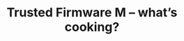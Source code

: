 ---
categories:
- bkk19
description: Trusted Firmware M is an open source implementation of Platform Security
  Architecture (PSA) for Arm M profile processors. It was publicly launched in Linaro
  Connect HKG18.<br /> This talk discusses some of the challenges being tackled in
  TF-M to enable wider adoption. Two flavours of core design, concurrent context management,
  secure interrupt handling, multi-core support are just some of the hot issues on
  the plate.
image:
  featured: 'true'
  path: /assets/images/featured-images/bkk19/BKK19-208.png
session_attendee_num: '20'
session_id: BKK19-208
session_room: Session Room 3 (Lotus 10)
session_slot:
  end_time: '2019-04-02 11:25:00'
  start_time: '2019-04-02 11:00:00'
session_speakers:
- speaker_bio: Miklos is a software engineer at Arm focusing on IoT security. He has
    been working with embedded software for over 10 years in environments ranging
    from telecom core network nodes to server blades and IoT devices. He is a maintainer
    of Trusted Firmware M open source project.
  speaker_company: Arm
  speaker_image: /assets/images/speakers/bkk19/miklos-balint.jpg
  speaker_location: ''
  speaker_name: Miklos Balint
  speaker_position: Staff Software Engineer
  speaker_username: miklos.balint
session_track: IoT and Embedded
tag: session
tags:
- Security
- IoT and Embedded
title: Trusted Firmware M – what’s cooking?
---